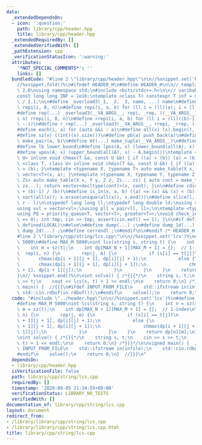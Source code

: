 ```yaml
---
data:
  _extendedDependsOn:
  - icon: ':question:'
    path: library/cpp/header.hpp
    title: library/cpp/header.hpp
  _extendedRequiredBy: []
  _extendedVerifiedWith: []
  _pathExtension: cpp
  _verificationStatusIcon: ':warning:'
  attributes:
    '*NOT_SPECIAL_COMMENTS*': ''
    links: []
  bundledCode: "#line 2 \"library/cpp/header.hpp\"\n\n//%snippet.set('header')%\n\
    //%snippet.fold()%\n#ifndef HEADER_H\n#define HEADER_H\n\n// template version\
    \ 2.0\nusing namespace std;\n#include <bits/stdc++.h>\n\n// varibable settings\n\
    const long long INF = 1e18;\ntemplate <class T> constexpr T inf = numeric_limits<T>::max()\
    \ / 2.1;\n\n#define _overload3(_1, _2, _3, name, ...) name\n#define _rep(i, n)\
    \ repi(i, 0, n)\n#define repi(i, a, b) for (ll i = (ll)(a); i < (ll)(b); ++i)\n\
    #define rep(...) _overload3(__VA_ARGS__, repi, _rep, )(__VA_ARGS__)\n#define _rrep(i,\
    \ n) rrepi(i, 0, n)\n#define rrepi(i, a, b) for (ll i = (ll)((b)-1); i >= (ll)(a);\
    \ --i)\n#define r_rep(...) _overload3(__VA_ARGS__, rrepi, _rrep, )(__VA_ARGS__)\n\
    #define each(i, a) for (auto &&i : a)\n#define all(x) (x).begin(), (x).end()\n\
    #define sz(x) ((int)(x).size())\n#define pb(a) push_back(a)\n#define mp(a, b)\
    \ make_pair(a, b)\n#define mt(...) make_tuple(__VA_ARGS__)\n#define ub upper_bound\n\
    #define lb lower_bound\n#define lpos(A, x) (lower_bound(all(A), x) - A.begin())\n\
    #define upos(A, x) (upper_bound(all(A), x) - A.begin())\ntemplate <class T, class\
    \ U> inline void chmax(T &a, const U &b) { if ((a) < (b)) (a) = (b); }\ntemplate\
    \ <class T, class U> inline void chmin(T &a, const U &b) { if ((a) > (b)) (a)\
    \ = (b); }\ntemplate <typename X, typename T> auto make_table(X x, T a) { return\
    \ vector<T>(x, a); }\ntemplate <typename X, typename Y, typename Z, typename...\
    \ Zs> auto make_table(X x, Y y, Z z, Zs... zs) { auto cont = make_table(y, z,\
    \ zs...); return vector<decltype(cont)>(x, cont); }\n\n#define cdiv(a, b) (((a)\
    \ + (b)-1) / (b))\n#define is_in(x, a, b) ((a) <= (x) && (x) < (b))\n#define uni(x)\
    \ sort(all(x)); x.erase(unique(all(x)), x.end())\n#define slice(l, r) substr(l,\
    \ r - l)\n\ntypedef long long ll;\ntypedef long double ld;\nusing vl = vector<ll>;\n\
    using vvl = vector<vl>;\nusing pll = pair<ll, ll>;\n\ntemplate <typename T>\n\
    using PQ = priority_queue<T, vector<T>, greater<T>>;\nvoid check_input() { assert(cin.eof()\
    \ == 0); int tmp; cin >> tmp; assert(cin.eof() == 1); }\n\n#if defined(PCM) ||\
    \ defined(LOCAL)\n#else\n#define dump(...) ;\n#define dump_1d(...) ;\n#define\
    \ dump_2d(...) ;\n#define cerrendl ;\n#endif\n\n#endif /* HEADER_H */\n//%snippet.end()%\n\
    #line 2 \"library/cpp/string/lcs.cpp\"\n\n//%snippet.set('lcs')%\n#define MAX_N\
    \ 5000\n#define MAX_M 5000\nint lcs(string s, string t) {\n    int n = sz(s);\n\
    \    int m = sz(t);\n    int dp[MAX_N + 1][MAX_M + 1] = {};  // 1-index\n\n  \
    \  rep(i, n) {\n        rep(j, m) {\n            if (s[i] == t[j])\n         \
    \       chmax(dp[i + 1][j + 1], dp[i][j] + 1);\n            else {\n         \
    \       chmax(dp[i + 1][j + 1], dp[i][j + 1]);\n                chmax(dp[i + 1][j\
    \ + 1], dp[i + 1][j]);\n            }\n        }\n    }\n    return dp[n][m];\n\
    }\n// %snippet.end()%\n\nint solve() { /*{{{*/\n    string s, t;\n    cin >> s\
    \ >> t;\n    cout << lcs(s, t) + 1 << endl;\n\n    return 0;\n} /*}}}*/\n\nsigned\
    \ main() {  //{{{\n#ifdef INPUT_FROM_FILE\n    std::ifstream in(infile);\n   \
    \ std::cin.rdbuf(in.rdbuf());\n#endif\n    solve();\n    return 0;\n}  //}}}\n"
  code: "#include \"../header.hpp\"\n\n//%snippet.set('lcs')%\n#define MAX_N 5000\n\
    #define MAX_M 5000\nint lcs(string s, string t) {\n    int n = sz(s);\n    int\
    \ m = sz(t);\n    int dp[MAX_N + 1][MAX_M + 1] = {};  // 1-index\n\n    rep(i,\
    \ n) {\n        rep(j, m) {\n            if (s[i] == t[j])\n                chmax(dp[i\
    \ + 1][j + 1], dp[i][j] + 1);\n            else {\n                chmax(dp[i\
    \ + 1][j + 1], dp[i][j + 1]);\n                chmax(dp[i + 1][j + 1], dp[i +\
    \ 1][j]);\n            }\n        }\n    }\n    return dp[n][m];\n}\n// %snippet.end()%\n\
    \nint solve() { /*{{{*/\n    string s, t;\n    cin >> s >> t;\n    cout << lcs(s,\
    \ t) + 1 << endl;\n\n    return 0;\n} /*}}}*/\n\nsigned main() {  //{{{\n#ifdef\
    \ INPUT_FROM_FILE\n    std::ifstream in(infile);\n    std::cin.rdbuf(in.rdbuf());\n\
    #endif\n    solve();\n    return 0;\n}  //}}}\n"
  dependsOn:
  - library/cpp/header.hpp
  isVerificationFile: false
  path: library/cpp/string/lcs.cpp
  requiredBy: []
  timestamp: '2020-09-05 21:34:55+09:00'
  verificationStatus: LIBRARY_NO_TESTS
  verifiedWith: []
documentation_of: library/cpp/string/lcs.cpp
layout: document
redirect_from:
- /library/library/cpp/string/lcs.cpp
- /library/library/cpp/string/lcs.cpp.html
title: library/cpp/string/lcs.cpp
---
```

